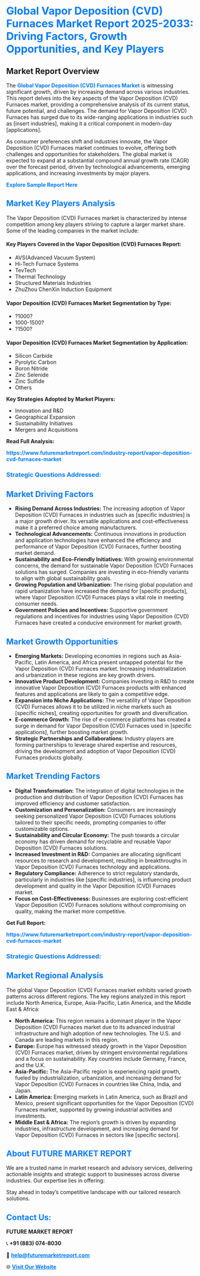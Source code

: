 <h1 style="color: #007BFF;">Global Vapor Deposition (CVD) Furnaces Market Report 2025-2033: Driving Factors, Growth Opportunities, and Key Players</h1>

<section id="overview">
<h2>Market Report Overview</h2>
<p>The <a href="https://www.futuremarketreport.com/industry-report/vapor-deposition-cvd-furnaces-market" style="color: #007BFF; text-decoration: none;"><strong>Global Vapor Deposition (CVD) Furnaces Market</strong></a> is witnessing significant growth, driven by increasing demand across various industries. This report delves into the key aspects of the Vapor Deposition (CVD) Furnaces market, providing a comprehensive analysis of its current status, future potential, and challenges. The demand for Vapor Deposition (CVD) Furnaces has surged due to its wide-ranging applications in industries such as [insert industries], making it a critical component in modern-day [applications].</p>
<p>As consumer preferences shift and industries innovate, the Vapor Deposition (CVD) Furnaces market continues to evolve, offering both challenges and opportunities for stakeholders. The global market is expected to expand at a substantial compound annual growth rate (CAGR) over the forecast period, driven by technological advancements, emerging applications, and increasing investments by major players.</p>
</section>

<section id="overview">
<p><a href="https://www.futuremarketreport.com/request-sample/reportId=88001" style="color: #007BFF; text-decoration: none;"><strong>Explore Sample Report Here</strong></a></p>
</section>

<section id="key-players">
<h2 style="color: #007BFF;">Market Key Players Analysis</h2>
<p>The Vapor Deposition (CVD) Furnaces market is characterized by intense competition among key players striving to capture a larger market share. Some of the leading companies in the market include:</p>
<h4>Key Players Covered in the Vapor Deposition (CVD) Furnaces Report:</h4>
<ul><li>AVS(Advanced Vacuum System)</li><li>Hi-Tech Furnace Systems</li><li>TevTech</li><li>Thermal Technology</li><li>Structured Materials Industries</li><li>ZhuZhou ChenXin Induction Equipment</li></ul>
<h4>Vapor Deposition (CVD) Furnaces Market Segmentation by Type:</h4>
<ul><li>?1000?</li><li>1000-1500?</li><li>?1500?</li></ul>

<h4>Vapor Deposition (CVD) Furnaces Market Segmentation by Application:</h4>
<ul><li>Silicon Carbide</li><li>Pyrolytic Carbon</li><li>Boron Nitride</li><li>Zinc Selenide</li><li>Zinc Sulfide</li><li>Others</li></ul>
<p><strong>Key Strategies Adopted by Market Players:</strong></p>
<ul>
<li>Innovation and R&D</li>
<li>Geographical Expansion</li>
<li>Sustainability Initiatives</li>
<li>Mergers and Acquisitions</li>
</ul>
</section>

<section>
<p><strong>Read Full Analysis: </strong></p><a href="https://www.futuremarketreport.com/industry-report/vapor-deposition-cvd-furnaces-market" style="color: #007BFF; text-decoration: none;"><strong>https://www.futuremarketreport.com/industry-report/vapor-deposition-cvd-furnaces-market</strong></a>
<h3 style="color: #007BFF;">Strategic Questions Addressed:</h3>
</section>

<section id="driving-factors">
<h2 style="color: #007BFF;">Market Driving Factors</h2>
<ul>
<li><strong>Rising Demand Across Industries:</strong> The increasing adoption of Vapor Deposition (CVD) Furnaces in industries such as [specific industries] is a major growth driver. Its versatile applications and cost-effectiveness make it a preferred choice among manufacturers.</li>
<li><strong>Technological Advancements:</strong> Continuous innovations in production and application technologies have enhanced the efficiency and performance of Vapor Deposition (CVD) Furnaces, further boosting market demand.</li>
<li><strong>Sustainability and Eco-Friendly Initiatives:</strong> With growing environmental concerns, the demand for sustainable Vapor Deposition (CVD) Furnaces solutions has surged. Companies are investing in eco-friendly variants to align with global sustainability goals.</li>
<li><strong>Growing Population and Urbanization:</strong> The rising global population and rapid urbanization have increased the demand for [specific products], where Vapor Deposition (CVD) Furnaces plays a vital role in meeting consumer needs.</li>
<li><strong>Government Policies and Incentives:</strong> Supportive government regulations and incentives for industries using Vapor Deposition (CVD) Furnaces have created a conducive environment for market growth.</li>
</ul>
</section>

<section id="growth-opportunities">
<h2 style="color: #007BFF;">Market Growth Opportunities</h2>
<ul>
<li><strong>Emerging Markets:</strong> Developing economies in regions such as Asia-Pacific, Latin America, and Africa present untapped potential for the Vapor Deposition (CVD) Furnaces market. Increasing industrialization and urbanization in these regions are key growth drivers.</li>
<li><strong>Innovative Product Development:</strong> Companies investing in R&D to create innovative Vapor Deposition (CVD) Furnaces products with enhanced features and applications are likely to gain a competitive edge.</li>
<li><strong>Expansion into Niche Applications:</strong> The versatility of Vapor Deposition (CVD) Furnaces allows it to be utilized in niche markets such as [specific niches], creating opportunities for growth and diversification.</li>
<li><strong>E-commerce Growth:</strong> The rise of e-commerce platforms has created a surge in demand for Vapor Deposition (CVD) Furnaces used in [specific applications], further boosting market growth.</li>
<li><strong>Strategic Partnerships and Collaborations:</strong> Industry players are forming partnerships to leverage shared expertise and resources, driving the development and adoption of Vapor Deposition (CVD) Furnaces products globally.</li>
</ul>
</section>

<section id="trending-factors">
<h2 style="color: #007BFF;">Market Trending Factors</h2>
<ul>
<li><strong>Digital Transformation:</strong> The integration of digital technologies in the production and distribution of Vapor Deposition (CVD) Furnaces has improved efficiency and customer satisfaction.</li>
<li><strong>Customization and Personalization:</strong> Consumers are increasingly seeking personalized Vapor Deposition (CVD) Furnaces solutions tailored to their specific needs, prompting companies to offer customizable options.</li>
<li><strong>Sustainability and Circular Economy:</strong> The push towards a circular economy has driven demand for recyclable and reusable Vapor Deposition (CVD) Furnaces solutions.</li>
<li><strong>Increased Investment in R&D:</strong> Companies are allocating significant resources to research and development, resulting in breakthroughs in Vapor Deposition (CVD) Furnaces technology and applications.</li>
<li><strong>Regulatory Compliance:</strong> Adherence to strict regulatory standards, particularly in industries like [specific industries], is influencing product development and quality in the Vapor Deposition (CVD) Furnaces market.</li>
<li><strong>Focus on Cost-Effectiveness:</strong> Businesses are exploring cost-efficient Vapor Deposition (CVD) Furnaces solutions without compromising on quality, making the market more competitive.</li>
</ul>
</section>

<section>
<p><strong>Get Full Report: </strong></p><a href="https://www.futuremarketreport.com/industry-report/vapor-deposition-cvd-furnaces-market" style="color: #007BFF; text-decoration: none;"><strong>https://www.futuremarketreport.com/industry-report/vapor-deposition-cvd-furnaces-market</strong></a>
<h3 style="color: #007BFF;">Strategic Questions Addressed:</h3>
</section>


<section id="regional-analysis">
<h2 style="color: #007BFF;">Market Regional Analysis</h2>
<p>The global Vapor Deposition (CVD) Furnaces market exhibits varied growth patterns across different regions. The key regions analyzed in this report include North America, Europe, Asia-Pacific, Latin America, and the Middle East & Africa:</p>
<ul>
<li><strong>North America:</strong> This region remains a dominant player in the Vapor Deposition (CVD) Furnaces market due to its advanced industrial infrastructure and high adoption of new technologies. The U.S. and Canada are leading markets in this region.</li>
<li><strong>Europe:</strong> Europe has witnessed steady growth in the Vapor Deposition (CVD) Furnaces market, driven by stringent environmental regulations and a focus on sustainability. Key countries include Germany, France, and the U.K.</li>
<li><strong>Asia-Pacific:</strong> The Asia-Pacific region is experiencing rapid growth, fueled by industrialization, urbanization, and increasing demand for Vapor Deposition (CVD) Furnaces in countries like China, India, and Japan.</li>
<li><strong>Latin America:</strong> Emerging markets in Latin America, such as Brazil and Mexico, present significant opportunities for the Vapor Deposition (CVD) Furnaces market, supported by growing industrial activities and investments.</li>
<li><strong>Middle East & Africa:</strong> The region’s growth is driven by expanding industries, infrastructure development, and increasing demand for Vapor Deposition (CVD) Furnaces in sectors like [specific sectors].</li>
</ul>
</section>

<footer>
<h2 style="color: #007BFF;">About FUTURE MARKET REPORT</h2>
<p>We are a trusted name in market research and advisory services, delivering actionable insights and strategic support to businesses across diverse industries. Our expertise lies in offering:</p>

<p>Stay ahead in today’s competitive landscape with our tailored research solutions.</p>

<h2 style="color: #007BFF;">Contact Us:</h2>
<p><strong>FUTURE MARKET REPORT</strong></p>
<p>📞 <strong>+91 (883) 074-8030</strong></p>
<p>📧 <strong><a href="mailto:help@futuremarketreport.com" style="color: #007BFF;">help@futuremarketreport.com</a></strong></p>
<p>🌐 <strong><a href="https://www.futuremarketreport.com/" style="color: #007BFF;">Visit Our Website</a></strong></p>
</footer>